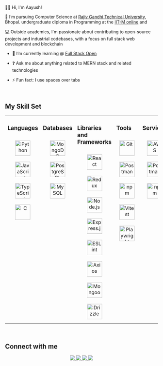 ### <div align="center">
👋🏼 Hi, I'm Aayush!

📖 I’m pursuing Computer Science at [Rajiv Gandhi Technical University](https://www.rgpv.ac.in/), Bhopal. undergraduate diploma in Programming at the [IIT-M online](https://study.iitm.ac.in/diploma/) and 

💻 Outside academics, I'm passionate about contributing to open-source projects and industrial codebases, with a focus on full stack web development and blockchain</div>  
  

- 🔭 I’m currently learning @ [Full Stack Open](https://fullstackopen.com/en/)  
  

- ❓ Ask me about anything related to MERN stack and related technologies  
  

- ⚡ Fun fact: I use spaces over tabs  
  

<br/>  


## My Skill Set  
<table><tr><td valign="top" width="33%">



### Languages  
<div align="center">  
<a href="https://www.python.org/" target="_blank"><img style="margin: 10px" src="https://profilinator.rishav.dev/skills-assets/python-original.svg" alt="Python" height="50" /></a>  
<a href="https://developer.mozilla.org/en-US/docs/Web/JavaScript" target="_blank"><img style="margin: 10px" src="https://profilinator.rishav.dev/skills-assets/javascript-original.svg" alt="JavaScript" height="50" /></a>  
<a href="https://www.typescriptlang.org/" target="_blank"><img style="margin: 10px" src="https://profilinator.rishav.dev/skills-assets/typescript-original.svg" alt="TypeScript" height="50" /></a>  
<a href="https://www.c-language.org/" target="_blank"><img style="margin: 10px" src="https://profilinator.rishav.dev/skills-assets/c-original.svg" alt="C" height="50" /></a>  
</div>

</td><td valign="top" width="33%">



### Databases  
<div align="center">  
<a href="https://www.mongodb.com/" target="_blank"><img style="margin: 10px" src="https://profilinator.rishav.dev/skills-assets/mongodb-original-wordmark.svg" alt="MongoDB" height="50" /></a>  
<a href="https://www.postgresql.org/" target="_blank"><img style="margin: 10px" src="https://profilinator.rishav.dev/skills-assets/postgresql-original-wordmark.svg" alt="PostgreSQL" height="50" /></a>  
<a href="https://www.mysql.com/" target="_blank"><img style="margin: 10px" src="https://profilinator.rishav.dev/skills-assets/mysql-original-wordmark.svg" alt="MySQL" height="50" /></a>  
</div>

</td><td valign="top" width="33%">



### Libraries and Frameworks
<div align="center">  
<a href="https://reactjs.org/" target="_blank"><img style="margin: 10px" src="https://cdn.jsdelivr.net/gh/devicons/devicon@latest/icons/react/react-original.svg" alt="React" height="50" /></a>  
<a href="https://redux.js.org/" target="_blank"><img style="margin: 10px" src="https://cdn.jsdelivr.net/gh/devicons/devicon@latest/icons/redux/redux-original.svg" alt="Redux" height="50" /></a>  
<a href="https://nodejs.org/" target="_blank"><img style="margin: 10px" src="https://cdn.jsdelivr.net/gh/devicons/devicon@latest/icons/nodejs/nodejs-plain-wordmark.svg" alt="Node.js" height="50" /></a>  
<a href="https://expressjs.com/" target="_blank"><img style="margin: 10px" src="https://pbs.twimg.com/profile_images/1212161876450086912/ruL7qZEl_400x400.jpg" alt="Express.js" height="50" /></a>  
<a href="https://eslint.org/" target="_blank"><img style="margin: 10px" src="https://cdn.jsdelivr.net/gh/devicons/devicon@latest/icons/eslint/eslint-plain-wordmark.svg" alt="ESLint" height="50" /></a> 
<a href="https://axios-http.com/" target="_blank"><img style="margin: 10px" src="https://cdn.jsdelivr.net/gh/devicons/devicon@latest/icons/axios/axios-plain-wordmark.svg" alt="Axios" height="50" /></a> 
<a href="https://mongoosejs.com/" target="_blank"><img style="margin: 10px" src="https://cdn.jsdelivr.net/gh/devicons/devicon@latest/icons/mongoose/mongoose-original.svg" alt="Mongoose" height="50" /></a> 
<a href="https://orm.drizzle.team/" target="_blank"><img style="margin: 10px" src="https://pbs.twimg.com/profile_images/1767809210060877824/mAtEmNk0_400x400.jpg" alt="Drizzle" height="50" /></a> 
</div>

</td><td valign="top" width="33%">

### Tools
<div align="center">  
<a href="https://git-scm.com/" target="_blank"><img style="margin: 10px" src="https://cdn.jsdelivr.net/gh/devicons/devicon@latest/icons/git/git-original.svg" alt="Git" height="50" /></a>  
<a href="https://www.postman.com/" target="_blank"><img style="margin: 10px" src="https://cdn.jsdelivr.net/gh/devicons/devicon@latest/icons/postman/postman-original.svg" alt="Postman" height="50" /></a> 
<a href="https://www.npmjs.com/" target="_blank"><img style="margin: 10px" src="https://cdn.jsdelivr.net/gh/devicons/devicon@latest/icons/npm/npm-original-wordmark.svg" alt="npm" height="50" /></a> 
<a href="https://vitest.dev/" target="_blank"><img style="margin: 10px" src="https://cdn.jsdelivr.net/gh/devicons/devicon@latest/icons/vitest/vitest-original.svg" alt="Vitest" height="50" /></a> 
<a href="https://playwright.dev/" target="_blank"><img style="margin: 10px" src="https://cdn.jsdelivr.net/gh/devicons/devicon@latest/icons/playwright/playwright-original.svg" alt="Playwright" height="50" /></a> 
</div>


</td><td valign="top" width="33%">

### Services
<div align="center">  
<a href="https://aws.amazon.com/free/?sc_channel=ps" target="_blank"><img style="margin: 10px" src="https://pbs.twimg.com/profile_images/1887523429068242944/MdPCt0aQ_400x400.png" alt="AWS" height="50" /></a>  
<a href="https://fly.io/" target="_blank"><img style="margin: 10px" src="https://pbs.twimg.com/profile_images/1367537387287543809/TS2qpckj_400x400.jpg" alt="Postman" height="50" /></a> 
<a href="https://render.com/" target="_blank"><img style="margin: 10px" src="https://pbs.twimg.com/profile_images/1735429515541938176/zOO1N7Su_400x400.jpg" alt="npm" height="50" /></a> 
</div>


</td>


</tr></table>  

<br/>  


## Connect with me  
<div align="center">
<a href="https://github.com/aayushsinha0706" target="_blank">
<img src=https://img.shields.io/badge/GitHub-%23121011.svg?logo=github&logoColor=white />
</a>
<a href="https://linkedin.com/in/aayush-sinha-07bb631a4" target="_blank">
<img src=https://custom-icon-badges.demolab.com/badge/LinkedIn-0A66C2?logo=linkedin-white&logoColor=fff />
</a>
<a href="https://x.com/aayushsinha0706" target="_blank">
<img src=https://img.shields.io/badge/X-%23000000.svg?logo=X&logoColor=white />
</a>
<a href="https://instagram.com/aayushsinha0706" target="_blank">
<img src=https://img.shields.io/badge/Instagram-%23E4405F.svg?logo=Instagram&logoColor=white />
</a>  
</div>  
